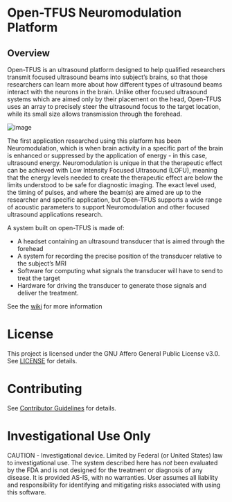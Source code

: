 # Open-TFUS Neuromodulation Platform

## Overview
Open-TFUS is an ultrasound platform designed to help qualified researchers transmit focused ultrasound beams into subject’s brains, so that those researchers can learn more about how different types of ultrasound beams interact with the neurons in the brain. Unlike other focused ultrasound systems which are aimed only by their placement on the head, Open-TFUS uses an array to precisely steer the ultrasound focus to the target location, while its small size allows transmission through the forehead.

![image](https://github.com/OpenwaterHealth/opw_neuromod_hw/assets/6217005/1e7a97e3-3d13-4f30-9f0e-1487edf5eeaf)

The first application researched using this platform has been Neuromodulation, which is when brain activity in a specific part of the brain is enhanced or suppressed by the application of energy - in this case, ultrasound energy. Neuromodulation is unique in that the therapeutic effect can be achieved with Low Intensity Focused Ultrasound (LOFU), meaning that the energy levels needed to create the therapeutic effect are below the limits understood to be safe for diagnostic imaging. The exact level used, the timing of pulses, and where the beam(s) are aimed are up to the researcher and specific application, but Open-TFUS supports a wide range of acoustic parameters to support Neuromodulation and other focused ultrasound applications research.

A system built on open-TFUS is made of: 
* A headset containing an ultrasound transducer that is aimed through the forehead
* A system for recording the precise position of the transducer relative to the subject’s MRI 
* Software for computing what signals the transducer will have to send to treat the target
* Hardware for driving the transducer to generate those signals and deliver the treatment.

See the [wiki](https://github.com/OpenwaterInternet/opw_neuromod_hw/wiki) for more information 

# License
This project is licensed under the GNU Affero General Public License v3.0. See [LICENSE](LICENSE) for details.

# Contributing
See [Contributor Guidelines](Contributor-Guidelines) for details.

# Investigational Use Only
CAUTION - Investigational device. Limited by Federal (or United States) law to investigational use. The system described here has *not* been evaluated by the FDA and is not designed for the treatment or diagnosis of any disease. It is provided AS-IS, with no warranties. User assumes all liability and responsibility for identifying and mitigating risks associated with using this software.
